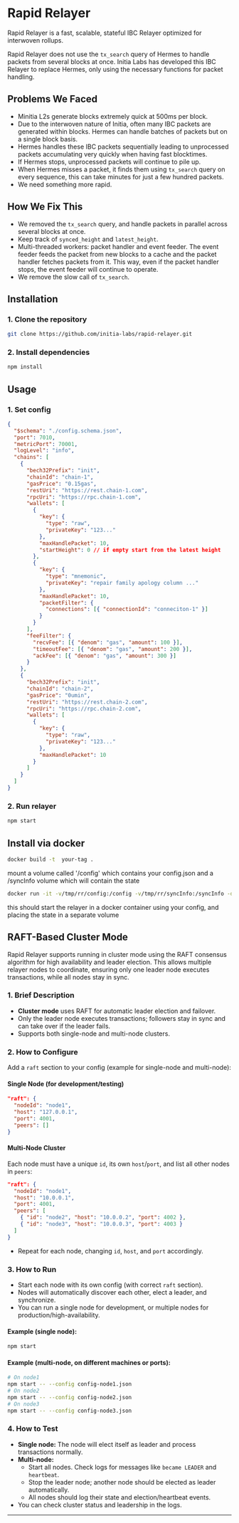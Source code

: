# Rapid Relayer

Rapid Relayer is a fast, scalable, stateful IBC Relayer optimized for interwoven rollups.

Rapid Relayer does not use the `tx_search` query of Hermes to handle packets from several blocks at once. Initia Labs has developed this IBC Relayer to replace Hermes, only using the necessary functions for packet handling.

## Problems We Faced

- Minitia L2s generate blocks extremely quick at 500ms per block.
- Due to the interwoven nature of Initia, often many IBC packets are generated within blocks. Hermes can handle batches of packets but on a single block basis.
- Hermes handles these IBC packets sequentially leading to unprocessed packets accumulating very quickly when having fast blocktimes.
- If Hermes stops, unprocessed packets will continue to pile up.
- When Hermes misses a packet, it finds them using `tx_search` query on every sequence, this can take minutes for just a few hundred packets.
- We need something more rapid.

## How We Fix This

- We removed the `tx_search` query, and handle packets in parallel across several blocks at once.
- Keep track of `synced_height` and `latest_height`.
- Multi-threaded workers: packet handler and event feeder. The event feeder feeds the packet from new blocks to a cache and the packet handler fetches packets from it. This way, even if the packet handler stops, the event feeder will continue to operate.
- We remove the slow call of `tx_search`.

## Installation

### 1. Clone the repository

```bash
git clone https://github.com/initia-labs/rapid-relayer.git
```

### 2. Install dependencies

```bash
npm install
```

## Usage

### 1. Set config

```json
{
  "$schema": "./config.schema.json",
  "port": 7010,
  "metricPort": 70001,
  "logLevel": "info",
  "chains": [
    {
      "bech32Prefix": "init",
      "chainId": "chain-1",
      "gasPrice": "0.15gas",
      "restUri": "https://rest.chain-1.com",
      "rpcUri": "https://rpc.chain-1.com",
      "wallets": [
        {
          "key": {
            "type": "raw",
            "privateKey": "123..."
          },
          "maxHandlePacket": 10,
          "startHeight": 0 // if empty start from the latest height
        },
        {
          "key": {
            "type": "mnemonic",
            "privateKey": "repair family apology column ..."
          },
          "maxHandlePacket": 10,
          "packetFilter": {
            "connections": [{ "connectionId": "conneciton-1" }]
          }
        }
      ],
      "feeFilter": {
        "recvFee": [{ "denom": "gas", "amount": 100 }],
        "timeoutFee": [{ "denom": "gas", "amount": 200 }],
        "ackFee": [{ "denom": "gas", "amount": 300 }]
      }
    },
    {
      "bech32Prefix": "init",
      "chainId": "chain-2",
      "gasPrice": "0umin",
      "restUri": "https://rest.chain-2.com",
      "rpcUri": "https://rpc.chain-2.com",
      "wallets": [
        {
          "key": {
            "type": "raw",
            "privateKey": "123..."
          },
          "maxHandlePacket": 10
        }
      ]
    }
  ]
}
```

### 2. Run relayer

```bash
npm start
```

## Install via docker

```bash
docker build -t  your-tag .
```

mount a volume called '/config' which contains your config.json
and a /syncInfo volume which will contain the state

```bash
docker run -it -v/tmp/rr/config:/config -v/tmp/rr/syncInfo:/syncInfo -d  rapid-relayer:latest
```

this should start the relayer in a docker container using your config, and placing the state in a separate volume

## RAFT-Based Cluster Mode

Rapid Relayer supports running in cluster mode using the RAFT consensus algorithm for high availability and leader election. This allows multiple relayer nodes to coordinate, ensuring only one leader node executes transactions, while all nodes stay in sync.

### 1. Brief Description

- **Cluster mode** uses RAFT for automatic leader election and failover.
- Only the leader node executes transactions; followers stay in sync and can take over if the leader fails.
- Supports both single-node and multi-node clusters.

### 2. How to Configure

Add a `raft` section to your config (example for single-node and multi-node):

#### Single Node (for development/testing)

```json
"raft": {
  "nodeId": "node1",
  "host": "127.0.0.1",
  "port": 4001,
  "peers": []
}
```

#### Multi-Node Cluster

Each node must have a unique `id`, its own `host`/`port`, and list all other nodes in `peers`:

```json
"raft": {
  "nodeId": "node1",
  "host": "10.0.0.1",
  "port": 4001,
  "peers": [
    { "id": "node2", "host": "10.0.0.2", "port": 4002 },
    { "id": "node3", "host": "10.0.0.3", "port": 4003 }
  ]
}
```

- Repeat for each node, changing `id`, `host`, and `port` accordingly.

### 3. How to Run

- Start each node with its own config (with correct `raft` section).
- Nodes will automatically discover each other, elect a leader, and synchronize.
- You can run a single node for development, or multiple nodes for production/high-availability.

#### Example (single node):

```bash
npm start
```

#### Example (multi-node, on different machines or ports):

```bash
# On node1
npm start -- --config config-node1.json
# On node2
npm start -- --config config-node2.json
# On node3
npm start -- --config config-node3.json
```

### 4. How to Test

- **Single node:** The node will elect itself as leader and process transactions normally.
- **Multi-node:**
  - Start all nodes. Check logs for messages like `became LEADER` and `heartbeat`.
  - Stop the leader node; another node should be elected as leader automatically.
  - All nodes should log their state and election/heartbeat events.
- You can check cluster status and leadership in the logs.

---

